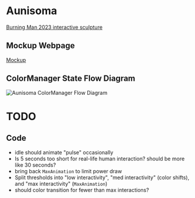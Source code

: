 # Aunisoma
[Burning Man 2023 interactive sculpture](https://www.daveclay.com/burning-man-2023)
## Mockup Webpage
[Mockup](https://aftxr.com/aunisoma)

## ColorManager State Flow Diagram
![Aunisoma ColorManager Flow Diagram](https://github.com/user-attachments/assets/d62a4196-0e61-4de8-b65d-50e73889ca3e)

# TODO
## Code
* idle should animate "pulse" occasionally
* Is 5 seconds too short for real-life human interaction? should be more like 30 seconds?
* bring back `MaxAnimation` to limit power draw
* Split thresholds into "low interactivity", "med interactivity" (color shifts), and "max interactivity" (`MaxAnimation`)
* should color transition for fewer than max interactions?
